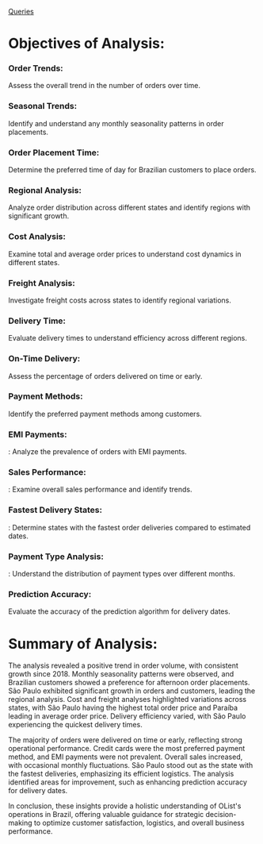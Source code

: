 [Queries](https://console.cloud.google.com/bigquery?sq=149236772561:fe43ee74db3a44908c4b8991251e9299)



# Objectives of Analysis:

### Order Trends:
Assess the overall trend in the number of orders over time.

### Seasonal Trends:
Identify and understand any monthly seasonality patterns in order placements.

### Order Placement Time:
Determine the preferred time of day for Brazilian customers to place orders.

### Regional Analysis:
Analyze order distribution across different states and identify regions with significant growth.

### Cost Analysis:
Examine total and average order prices to understand cost dynamics in different states.

### Freight Analysis:
Investigate freight costs across states to identify regional variations.

### Delivery Time:
Evaluate delivery times to understand efficiency across different regions.

### On-Time Delivery:
 Assess the percentage of orders delivered on time or early.
 
### Payment Methods:
Identify the preferred payment methods among customers.

### EMI Payments:
: Analyze the prevalence of orders with EMI payments.

### Sales Performance:
: Examine overall sales performance and identify trends.

### Fastest Delivery States:
: Determine states with the fastest order deliveries compared to estimated dates.

### Payment Type Analysis:
: Understand the distribution of payment types over different months.

### Prediction Accuracy:
Evaluate the accuracy of the prediction algorithm for delivery dates.


# Summary of Analysis:

The analysis revealed a positive trend in order volume, with consistent growth since 2018. Monthly seasonality patterns were observed, and Brazilian customers showed a preference for afternoon order placements. São Paulo exhibited significant growth in orders and customers, leading the regional analysis. Cost and freight analyses highlighted variations across states, with São Paulo having the highest total order price and Paraíba leading in average order price. Delivery efficiency varied, with São Paulo experiencing the quickest delivery times.

The majority of orders were delivered on time or early, reflecting strong operational performance. Credit cards were the most preferred payment method, and EMI payments were not prevalent. Overall sales increased, with occasional monthly fluctuations. São Paulo stood out as the state with the fastest deliveries, emphasizing its efficient logistics. The analysis identified areas for improvement, such as enhancing prediction accuracy for delivery dates.

In conclusion, these insights provide a holistic understanding of OList's operations in Brazil, offering valuable guidance for strategic decision-making to optimize customer satisfaction, logistics, and overall business performance.

